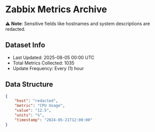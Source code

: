 # Zabbix Metrics Archive

⚠️ **Note**: Sensitive fields like hostnames and system descriptions are redacted.

## Dataset Info
- Last Updated: 2025-08-05 00:00 UTC
- Total Metrics Collected: 1035
- Update Frequency: Every (1) hour

## Data Structure
```json
{
    "host": "redacted",
    "metric": "CPU Usage",
    "value": "12.5",
    "units": "%",
    "timestamp": "2024-05-21T12:00:00"
}
```
